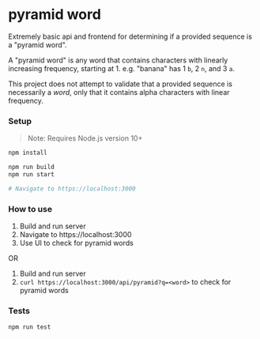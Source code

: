 # pyramid word

Extremely basic api and frontend for determining if a provided sequence is a "pyramid word".

A "pyramid word" is any word that contains characters with linearly increasing frequency, starting at 1. e.g. "banana" has 1 `b`, 2 `n`, and 3 `a`.

This project does not attempt to validate that a provided sequence is necessarily a _word_, only that it contains alpha characters with linear frequency.

### Setup
> Note: Requires Node.js version 10+

```bash
npm install

npm run build
npm run start

# Navigate to https://localhost:3000
```

### How to use

1. Build and run server
1. Navigate to https://localhost:3000
1. Use UI to check for pyramid words

OR

1. Build and run server
1. `curl https://localhost:3000/api/pyramid?q=<word>` to check for pyramid words

### Tests

```bash
npm run test
```
